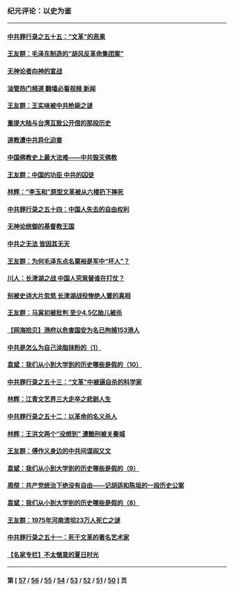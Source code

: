 ### 纪元评论：以史为鉴
---
#### [中共罪行录之五十五：“文革”的恶果](../../pages/nsc1028/n13324062.md?10250330) 
#### [王友群：毛泽东制造的“胡风反革命集团案”](../../pages/nsc1028/n13324909.md?10250330) 
#### [无神论者向神的宣战](../../pages/nsc1028/n13281535.md?10250330) 
#### [油管热门频道 翻墙必看视频 新闻](ok?10250330)
#### [王友群：王实味被中共枪毙之谜](../../pages/nsc1028/n13307502.md?10250330) 
#### [重提大陆与台湾互致公开信的那段历史](../../pages/nsc1028/n13305095.md?10250330) 
#### [道教遭中共异化迫害](../../pages/nsc1028/n13281463.md?10250330) 
#### [中国佛教史上最大法难——中共毁灭佛教](../../pages/nsc1028/n13281397.md?10250330) 
#### [王友群：中国的功臣 中共的囚徒](../../pages/nsc1028/n13291790.md?10250330) 
#### [林辉：“李玉和”原型文革被从六楼扔下摔死](../../pages/nsc1028/n13291564.md?10250330) 
#### [中共罪行录之五十四：中国人失去的自由权利](../../pages/nsc1028/n13290123.md?10250330) 
#### [无神论统御的基督教王国](../../pages/nsc1028/n13281280.md?10250330) 
#### [中共之无法 皆因其无天](../../pages/nsc1028/n13281088.md?10250330) 
#### [王友群：为何毛泽东点名粟裕是军中“坏人”？](../../pages/nsc1028/n13279118.md?10250330) 
#### [川人：长津湖之战 中国人究竟替谁在打仗？](../../pages/nsc1028/n13279096.md?10250330) 
#### [别被史诗大片忽悠 长津湖战役惨绝人寰的真相](../../pages/nsc1028/n13279023.md?10250330) 
#### [王友群：马寅初被批判 至少4.5亿胎儿被杀](../../pages/nsc1028/n13260313.md?10250330) 
#### [【网海拾贝】港府以危害国安为名已拘捕153港人](../../pages/nsc1028/n13257369.md?10250330) 
#### [中共是怎么为自己涂脂抹粉的（1）](../../pages/nsc1028/n13257311.md?10250330) 
#### [袁斌：我们从小到大学到的历史哪些是假的（10）](../../pages/nsc1028/n13252177.md?10250330) 
#### [中共罪行录之五十三：“文革”中被逼自杀的科学家](../../pages/nsc1028/n13249512.md?10250330) 
#### [林辉：江青文艺界三大走卒之悲剧人生](../../pages/nsc1028/n13248164.md?10250330) 
#### [中共罪行录之五十二：以革命的名义杀人](../../pages/nsc1028/n13247326.md?10250330) 
#### [林辉：王洪文两个“没想到” 遭酷刑被关秦城](../../pages/nsc1028/n13244136.md?10250330) 
#### [王友群：傅作义身边的中共间谍阎又文](../../pages/nsc1028/n13244038.md?10250330) 
#### [袁斌：我们从小到大学到的历史哪些是假的（9）](../../pages/nsc1028/n13243175.md?10250330) 
#### [周傥：共产党统治下绝没有自由——记胡适和陈垣的一段历史公案](../../pages/nsc1028/n13238349.md?10250330) 
#### [袁斌：我们从小到大学到的历史哪些是假的（8）](../../pages/nsc1028/n13238181.md?10250330) 
#### [王友群：1975年河南溃坝23万人死亡之谜](../../pages/nsc1028/n13231576.md?10250330) 
#### [中共罪行录之五十一：死于文革的著名艺术家](../../pages/nsc1028/n13229461.md?10250330) 
#### [【名家专栏】不太惬意的夏日时光](../../pages/nsc1028/n13226398.md?10250330) 

---
#### 第 [ [57](./57.md?10250330) / [56](./56.md?10250330) / [55](./55.md?10250330) / [54](./54.md?10250330) / [53](./53.md?10250330) / [52](./52.md?10250330) / [51](./51.md?10250330) / [50](./50.md?10250330) ] 页
